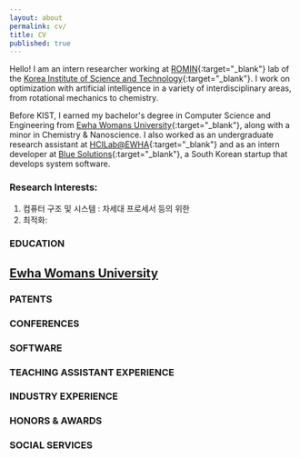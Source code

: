 ```yaml
---
layout: about
permalink: cv/
title: CV
published: true
---
```




Hello! I am an intern researcher working at [ROMIN](https://romin.re.kr/){:target="_blank"} lab of the [Korea Institute of Science and Technology](https://www.kist.re.kr/eng/index.do){:target="_blank"}. I work on optimization with artificial intelligence in a variety of interdisciplinary areas, from rotational mechanics to chemistry. 

Before KIST, I earned my bachelor's degree in Computer Science and Engineering from [Ewha Womans University](https://www.ewha.ac.kr/ewhaen/index.do){:target="_blank"}, along with a minor in Chemistry & Nanoscience. I also worked as an undergraduate research assistant at [HCILab@EWHA](https://hcil-ewha.github.io/homepage/){:target="_blank"} and as an intern developer at [Blue Solutions](http://www.bluechain.kr/main#){:target="_blank"}, a South Korean startup that develops system software.

### Research Interests:
1. 컴퓨터 구조 및 시스템 : 차세대 프로세서 등의  위한 
2. 최적화: 

### EDUCATION
## [Ewha Womans University](https://www.ewha.ac.kr/ewhaen/index.do)


### PATENTS

### CONFERENCES

### SOFTWARE

### TEACHING ASSISTANT EXPERIENCE

### INDUSTRY EXPERIENCE

### HONORS & AWARDS

### SOCIAL SERVICES